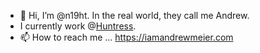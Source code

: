 - 👋 Hi, I’m @n19ht. In the real world, they call me Andrew.
- I currently work @[Huntress](https://huntress.com).
- 📫 How to reach me ... https://iamandrewmeier.com

<!---
n19hty/n19hty is a ✨ special ✨ repository because its `README.md` (this file) appears on your GitHub profile.
You can click the Preview link to take a look at your changes.
--->
